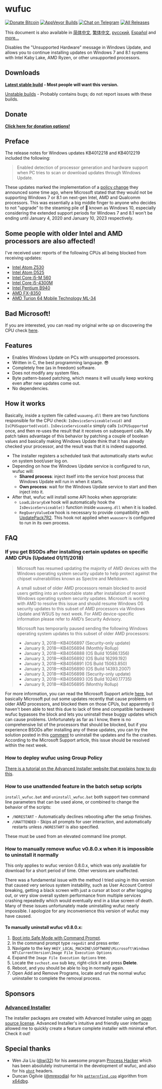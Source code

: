 # wufuc
[![Donate Bitcoin](https://cdn.rawgit.com/zeffy/wufuc/badges/bitcoin.svg)](https://admin.gear.mycelium.com/gateways/3554/orders/new) [![AppVeyor Builds](https://img.shields.io/appveyor/ci/zeffy/wufuc.svg?logo=appveyor&style=flat-square)][AppVeyor] [![Chat on Telegram](https://cdn.rawgit.com/zeffy/wufuc/badges/telegram.svg)](https://t.me/joinchat/HEo6LUvV_83O92WzbYXLeQ) [![All Releases](https://img.shields.io/github/downloads/zeffy/wufuc/total.svg?style=flat-square)][Latest]

This document is also available in [简体中文], [繁体中文], [русский], [Español] and [more...](https://github.com/zeffy/wufuc/wiki)

Disables the "Unsupported Hardware" message in Windows Update, and allows you to continue installing updates on Windows 7 and 8.1 systems with Intel Kaby Lake, AMD Ryzen, or other unsupported processors.

## Downloads 

**[Latest stable build][Latest] - Most people will want this version.**

[Unstable builds][AppVeyor] - Probably contains bugs; do not report issues with these builds.

## Donate

[**Click here for donation options!**](https://github.com/zeffy/wufuc/blob/master/DONATE.md)

## Preface

The release notes for Windows updates KB4012218 and KB4012219 included the following:

> Enabled detection of processor generation and hardware support when PC tries to scan or download updates through Windows Update.

These updates marked the implementation of a [policy change](https://blogs.windows.com/windowsexperience/2016/01/15/windows-10-embracing-silicon-innovation/) they announced some time ago, where Microsoft stated that they would not be supporting Windows 7 or 8.1 on next-gen Intel, AMD and Qualcomm processors.
This was essentially a big middle finger to anyone who decides to not "upgrade" to the steaming pile of :shit: known as Windows 10, especially considering the extended support periods for Windows 7 and 8.1 won't be ending until January 4, 2020 and January 10, 2023 respectively.

## Some people with older Intel and AMD processors are also affected!

I've received user reports of the following CPUs all being blocked from receiving updates:

- [Intel Atom Z530](https://github.com/zeffy/wufuc/issues/7)
- [Intel Atom D525](https://github.com/zeffy/wufuc/issues/34)
- [Intel Core i5-M 560](https://github.com/zeffy/wufuc/issues/23)
- [Intel Core i5-4300M](https://github.com/zeffy/wufuc/issues/24)
- [Intel Pentium B940](https://github.com/zeffy/wufuc/issues/63)
- [AMD FX-8350](https://github.com/zeffy/wufuc/issues/32)
- [AMD Turion 64 Mobile Technology ML-34](https://github.com/zeffy/wufuc/issues/80)

## Bad Microsoft!

If you are interested, you can read my original write up on discovering the CPU check [here](https://github.com/zeffy/wufuc/tree/old-kb4012218-19).

## Features

- Enables Windows Update on PCs with unsupported processors.
- Written in C, the best programming language. :sunglasses:
- Completely free (as in freedom) software.
- Does not modify any system files.
- Byte pattern-based patching, which means it will usually keep working even after new updates come out.
- No dependencies.

## How it works

Basically, inside a system file called `wuaueng.dll` there are two functions responsible for the CPU check: `IsDeviceServiceable(void)` and `IsCPUSupported(void)`. 
`IsDeviceServiceable` simply calls `IsCPUSupported` once, and then re-uses the result that it receives on subsequent calls.
My patch takes advantage of this behavior by patching a couple of boolean values and basically making Windows Update think that it has already checked your processor, and the result was that it is indeed supported.

- The installer registers a scheduled task that automatically starts wufuc on system boot/user log on.
- Depending on how the Windows Update service is configured to run, wufuc will:
    * **Shared process**: inject itself into the service host process that Windows Update will run in when it starts.
    * **Own process**: wait for the Windows Update service to start and then inject into it.
- After that, wufuc will install some API hooks when appropriate:
    * `LoadLibraryExW` hook will automatically hook the `IsDeviceServiceable()` function inside `wuaueng.dll` when it is loaded.
    * `RegQueryValueExW` hook is necessary to provide compatibility with [UpdatePack7R2](../../issues/100). This hook not applied when `wuauserv` is configured to run in its own process.

## FAQ

### If you get BSODs after installing certain updates on specific AMD CPUs (Updated 01/11/2018)

> Microsoft has resumed updating the majority of AMD devices with the Windows operating system security update to help protect against the chipset vulnerabilities known as Spectre and Meltdown.
>
> A small subset of older AMD processors remain blocked to avoid users getting into an unbootable state after installation of recent Windows operating system security updates. Microsoft is working with AMD to resolve this issue and should resume Windows OS security updates to this subset of AMD processors via Windows Update and WSUS by next week. For AMD device-specific information please refer to AMD’s Security Advisory.
>
> Microsoft has temporarily paused sending the following Windows operating system updates to this subset of older AMD processors:
>
> - January 3, 2018—KB4056897 (Security-only update)
> - January 9, 2018—KB4056894 (Monthly Rollup)
> - January 3, 2018—KB4056888 (OS Build 10586.1356)
> - January 3, 2018—KB4056892 (OS Build 16299.192)
> - January 3, 2018—KB4056891 (OS Build 15063.850)
> - January 3, 2018—KB4056890 (OS Build 14393.2007)
> - January 3, 2018—KB4056898 (Security-only update)
> - January 3, 2018—KB4056893 (OS Build 10240.17735)
> - January 9, 2018—KB4056895 (Monthly Rollup)

For more information, you can read the Microsoft Support article [here](https://support.microsoft.com/en-us/help/4073707/windows-os-security-update-block-for-some-amd-based-devices),
but basically Microsoft put out some updates recently that cause problems on older AMD processors, and blocked them on those CPUs, but apparently (I haven't been able to test this due to lack of time and compatible hardware)
wufuc bypasses the block and lets you uninstall these buggy updates which can cause problems. Unfortunately as far as I know, there is no comprehensive list of the processors that should be blocked, but if you experience BSODs
after installing any of these updates, you can try the solution posted in this [comment](https://github.com/zeffy/wufuc/issues/132#issuecomment-356921433) to uninstall the updates and fix the crashes.
According to the Microsoft Support article, this issue should be resolved within the next week.

### How to deploy wufuc using Group Policy

[There is a tutorial on the Advanced Installer website that explains how to do this](http://www.advancedinstaller.com/user-guide/tutorial-gpo.html).

### How to use unattended feature in the batch setup scripts

`install_wufuc.bat` and `uninstall_wufuc.bat` both support two command line parameters that can be used alone, or combined to change the behavior of the scripts:

- `/NORESTART` - Automatically declines rebooting after the setup finishes.
- `/UNATTENDED` - Skips all prompts for user interaction, and automatically restarts unless `/NORESTART` is also specified.

These must be used from an elevated command line prompt.

### How to manually remove wufuc v0.8.0.x when it is impossible to uninstall it normally

This only applies to wufuc version 0.8.0.x, which was only available for download for a short period of time. Other versions are unaffected. 

There was a fundamental issue with the method I tried using in this version that caused very serious system instability, such as User Account Control breaking, getting a black screen with just a cursor at boot or after logging out, or very slow overall system performance from multiple services crashing repeatedly which would eventually end in a blue screen of death. Many of these issues unfortunately made uninstalling wufuc nearly impossible. I apologize for any inconvenience this version of wufuc may have caused.

#### To manually uninstall wufuc v0.8.0.x:

1. [Boot into Safe Mode with Command Prompt](https://support.microsoft.com/en-us/help/17419/windows-7-advanced-startup-options-safe-mode).
2. In the command prompt type `regedit` and press enter.
3. Navigate to the key `HKEY_LOCAL_MACHINE\SOFTWARE\Microsoft\Windows NT\CurrentVersion\Image File Execution Options`
4. Expand the `Image File Execution Options` tree.
5. Locate the `svchost.exe` sub key, right-click it and press **Delete**.
6. Reboot, and you should be able to log in normally again.
7. Open Add and Remove Programs, locate and run the normal wufuc uninstaller to complete the removal process.

## Sponsors

### [Advanced Installer](https://www.advancedinstaller.com/)

The installer packages are created with Advanced Installer using an [open source license](http://www.advancedinstaller.com/free-license.html). 
Advanced Installer's intuitive and friendly user interface allowed me to quickly create a feature complete installer with minimal effort. Check it out!

## Special thanks

- Wen Jia Liu ([@wj32](https://github.com/wj32)) for his awesome program [Process Hacker](https://github.com/processhacker2/processhacker) which has been absolutely instrumental in the development of wufuc, and also for his [`phnt`](https://github.com/processhacker2/processhacker/tree/master/phnt) headers.
- Duncan Ogilvie ([@mrexodia](https://github.com/mrexodia)) for his [`patternfind.cpp`](https://github.com/x64dbg/x64dbg/blob/development/src/dbg/patternfind.cpp) algorithm from [x64dbg](https://github.com/x64dbg/x64dbg).

[Latest]: https://github.com/zeffy/wufuc/releases/latest
[AppVeyor]: https://ci.appveyor.com/project/zeffy/wufuc
[简体中文]: https://github.com/zeffy/wufuc/wiki/README-(%E7%AE%80%E4%BD%93%E4%B8%AD%E6%96%87)
[繁体中文]: https://github.com/zeffy/wufuc/wiki/README-(%E7%B9%81%E9%AB%94%E4%B8%AD%E6%96%87)
[русский]: https://github.com/zeffy/wufuc/wiki/README-(%D1%80%D1%83%D1%81%D1%81%D0%BA%D0%B8%D0%B9)
[Español]: https://github.com/zeffy/wufuc/wiki/README-(Espa%C3%B1ol)